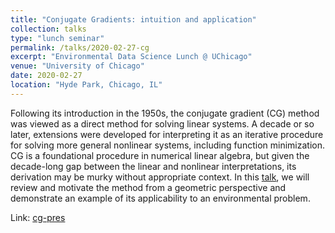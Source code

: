 ```yaml
---
title: "Conjugate Gradients: intuition and application"
collection: talks
type: "lunch seminar"
permalink: /talks/2020-02-27-cg
excerpt: "Environmental Data Science Lunch @ UChicago"
venue: "University of Chicago"
date: 2020-02-27
location: "Hyde Park, Chicago, IL"
---
```


Following its introduction in the 1950s, the conjugate gradient (CG) method was viewed as a direct method for solving linear systems.
A decade or so later, extensions were developed for interpreting it as an iterative procedure for solving more general nonlinear systems, including function minimization.
CG is a foundational procedure in numerical linear algebra, but given the decade-long gap between the linear and nonlinear interpretations, its derivation may be murky without appropriate context.
In this [talk](https://spatial.uchicago.edu/content/environmental-data-science-lunch-2020-presentations#jake-roth), we will review and motivate the method from a geometric perspective and demonstrate an example of its applicability to an environmental problem.

Link: [cg-pres](https://github.com/jacob-roth/cg-pres)